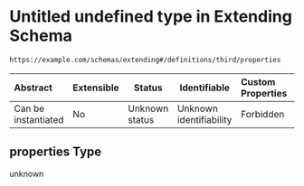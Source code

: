 # Untitled undefined type in Extending Schema

```txt
https://example.com/schemas/extending#/definitions/third/properties
```




| Abstract            | Extensible | Status         | Identifiable            | Custom Properties | Additional Properties | Access Restrictions | Defined In                                                                                   |
| :------------------ | ---------- | -------------- | ----------------------- | :---------------- | --------------------- | ------------------- | -------------------------------------------------------------------------------------------- |
| Can be instantiated | No         | Unknown status | Unknown identifiability | Forbidden         | Allowed               | none                | [extending.schema.json\*](../generated-schemas/extending.schema.json "open original schema") |

## properties Type

unknown
